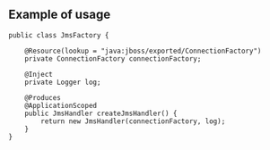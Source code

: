## Example of usage ##

    public class JmsFactory {
    
    	@Resource(lookup = "java:jboss/exported/ConnectionFactory")
    	private ConnectionFactory connectionFactory;
    
    	@Inject
    	private Logger log;
    
    	@Produces
    	@ApplicationScoped
    	public JmsHandler createJmsHandler() {
    		return new JmsHandler(connectionFactory, log);
    	}
    }